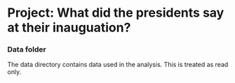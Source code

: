 # Project: What did the presidents say at their inauguation?
### Data folder

The data directory contains data used in the analysis. This is treated as read only. 

